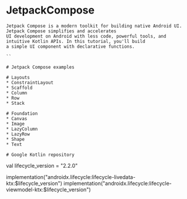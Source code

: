 # JetpackCompose
```
Jetpack Compose is a modern toolkit for building native Android UI. Jetpack Compose simplifies and accelerates 
UI development on Android with less code, powerful tools, and intuitive Kotlin APIs. In this tutorial, you'll build 
a simple UI component with declarative functions.

``

# Jetpack Compose examples

# Layouts
* ConstraintLayout
* Scaffold
* Column
* Row
* Stack

# Foundation
* Canvas
* Image
* LazyColumn
* LazyRow
* Shape
* Text

# Google Kotlin repository
```
val lifecycle_version = "2.2.0"

implementation("androidx.lifecycle:lifecycle-livedata-ktx:$lifecycle_version")
implementation("androidx.lifecycle:lifecycle-viewmodel-ktx:$lifecycle_version")

```
